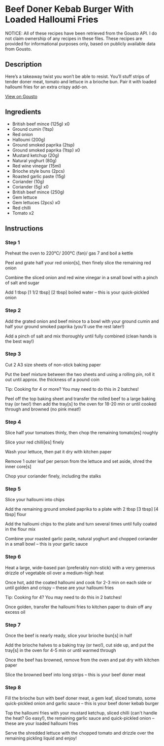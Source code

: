 # Beef Doner Kebab Burger With Loaded Halloumi Fries

NOTICE: All of these recipes have been retrieved from the Gousto API. I do not claim ownership of any recipes in these files. These recipes are provided for informational purposes only, based on publicly available data from Gousto.

## Description

Here’s a takeaway twist you won’t be able to resist. You’ll stuff strips of tender doner meat, tomato and lettuce in a brioche bun. Pair it with loaded halloumi fries for an extra crispy add-on.

[View on Gousto](https://www.gousto.co.uk/recipes/cookbook/beef-doner-kebab-burger-with-loaded-halloumi-fries)

## Ingredients

- British beef mince (125g) x0
- Ground cumin (1tsp)
- Red onion
- Halloumi (200g)
- Ground smoked paprika (2tsp)
- Ground smoked paprika (1tsp) x0
- Mustard ketchup (20g)
- Natural yoghurt (80g)
- Red wine vinegar (15ml)
- Brioche style buns (2pcs)
- Roasted garlic paste (15g)
- Coriander (10g)
- Coriander (5g) x0
- British beef mince (250g)
- Gem lettuce
- Gem lettuces (2pcs) x0
- Red chilli
- Tomato x2

## Instructions


### Step 1

Preheat the oven to 220°C/ 200°C (fan)/ gas 7 and boil a kettle

Peel and grate half your red onion[s], then finely slice the remaining red onion

Combine the sliced onion and red wine vinegar in a small bowl with a pinch of salt and sugar

Add 1 tbsp <span class="text-purple">[1 1/2 tbsp]</span><span class="text-danger"> [2 tbsp]</span> boiled water – this is your quick-pickled onion


### Step 2

Add the grated onion and beef mince to a bowl with your ground cumin and half your ground smoked paprika (you'll use the rest later!)

Add a pinch of salt and mix thoroughly until fully combined (clean hands is the best way!)


### Step 3

Cut 2 A3 size sheets of non-stick baking paper

Put the beef mixture between the two sheets and using a rolling pin, roll it out until approx. the thickness of a pound coin

Tip: Cooking for 4 or more? You may need to do this in 2 batches!

Peel off the top baking sheet and transfer the rolled beef to a large baking tray (or two!) then add the tray[s] to the oven for 18-20 min or until cooked through and browned (no pink meat!)


### Step 4

Slice half your tomatoes<span class="text-danger"> </span>thinly, then chop the remaining tomato[es] roughly

Slice your red chilli[es]<span class="text-danger"> </span>finely

Wash your lettuce, then pat it dry with kitchen paper

Remove 1<span class="text-danger"> </span>outer leaf per person from the lettuce and set aside, shred the inner core[s]

Chop your coriander finely, including the stalks


### Step 5

Slice your halloumi into chips

Add the remaining ground smoked paprika to a plate with 2 tbsp <span class="text-purple">[3 tbsp]</span> <span class="text-danger">[4 tbsp] </span>flour

Add the halloumi chips to the plate and turn several times until fully coated in the flour mix

Combine your roasted garlic paste, natural yoghurt and chopped coriander in a small bowl – this is your garlic sauce


### Step 6

Heat a large, wide-based pan (preferably non-stick) with a very generous drizzle of vegetable oil over a medium-high heat

Once hot, add the coated halloumi and cook for 2-3 min on each side or until golden and crispy – these are your halloumi fries

Tip: Cooking for 4? You may need to do this in 2 batches!

Once golden, transfer the halloumi fries to kitchen paper to drain off any excess oil


### Step 7

Once the beef is nearly ready, slice your brioche bun[s] in half

Add the brioche halves to a baking tray (or two!), cut side up, and put the tray[s] in the oven for 4-5 min or until warmed through

Once the beef has browned, remove from the oven and pat dry with kitchen paper

Slice the browned beef into long strips – this is your beef doner meat

### Step 8

Fill the brioche bun with beef doner meat, a gem leaf, sliced tomato, some quick-pickled onion and garlic sauce – this is your beef doner kebab burger

Top the halloumi fries with your mustard ketchup, sliced chilli (can't handle the heat? Go easy!), the remaining garlic sauce and quick-pickled onion – these are your loaded halloumi fries

Serve the shredded lettuce with the chopped tomato and drizzle over the remaining pickling liquid and enjoy!

